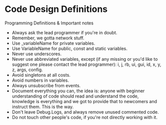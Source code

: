 # Code Design Definitions

Programming Definitions & Important notes

* Always ask the lead programmer if you're in doubt.
* Remember, we gotta network stuff.
* Use \_variableName for private variables.
* Use VariableName for public, const and static variables.
* Never use underscores.
* Never use abbreviated variables, except (if any missing or you'd like to suggest one please contact the lead programmer): i, j, rb, ui, gui, id, x, y, z, args, config.
* Avoid singletons at all costs.
* Avoid numbers in variables.
* Always unsubscribe from events.
* Document everything you can, the idea is: anyone with beginner understanding of code should read and understand the code, knowledge is everything and we got to provide that to newcomers and instruct them. This is the way.
* Don't leave Debug.Logs, and always remove unused commented code.
* Do not touch other people's code, if you're not directly working with it.

